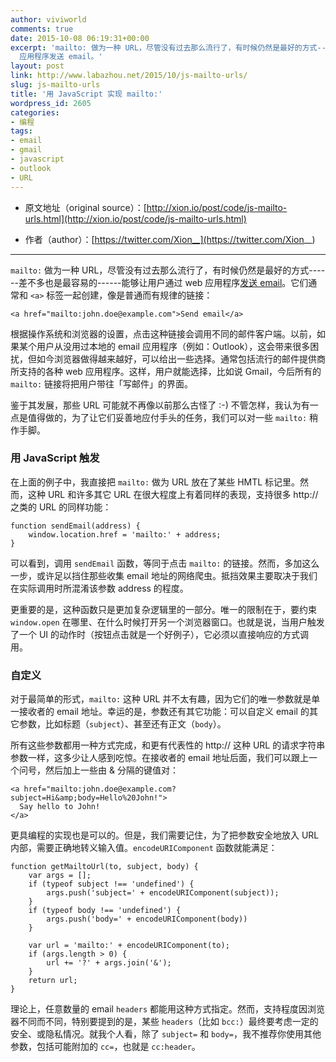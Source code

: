 ```yaml
---
author: viviworld
comments: true
date: 2015-10-08 06:19:31+00:00
excerpt: 'mailto: 做为一种 URL，尽管没有过去那么流行了，有时候仍然是最好的方式------差不多也是最容易的------能够让用户通过 web
  应用程序发送 email。'
layout: post
link: http://www.labazhou.net/2015/10/js-mailto-urls/
slug: js-mailto-urls
title: '用 JavaScript 实现 mailto:'
wordpress_id: 2605
categories:
- 编程
tags:
- email
- gmail
- javascript
- outlook
- URL
---
```



	
  * 原文地址（original source）：[http://xion.io/post/code/js-mailto-urls.html](http://xion.io/post/code/js-mailto-urls.html)

	
  * 作者（author）：[https://twitter.com/Xion__](https://twitter.com/Xion__)





* * *



`mailto:` 做为一种 URL，尽管没有过去那么流行了，有时候仍然是最好的方式------差不多也是最容易的------能够让用户通过 web 应用程序[发送 email](http://www.labazhou.net/2015/01/email-the-good-parts/)。它们通常和 `<a>` 标签一起创建，像是普通而有规律的链接：

    
    <a href="mailto:john.doe@example.com">Send email</a>


根据操作系统和浏览器的设置，点击这种链接会调用不同的邮件客户端。以前，如果某个用户从没用过本地的 email 应用程序（例如：Outlook），这会带来很多困扰，但如今浏览器做得越来越好，可以给出一些选择。通常包括流行的邮件提供商所支持的各种 web 应用程序。这样，用户就能选择，比如说 Gmail，今后所有的 `mailto:` 链接将把用户带往「写邮件」的界面。

鉴于其发展，那些 URL 可能就不再像以前那么古怪了 :-) 不管怎样，我认为有一点是值得做的，为了让它们妥善地应付手头的任务，我们可以对一些 `mailto:` 稍作手脚。


### 用 JavaScript 触发


在上面的例子中，我直接把 `mailto:` 做为 URL 放在了某些 HMTL 标记里。然而，这种 URL 和许多其它 URL 在很大程度上有着同样的表现，支持很多 http:// 之类的 URL 的同样功能：

    
    function sendEmail(address) {
        window.location.href = 'mailto:' + address;
    }


可以看到，调用 `sendEmail` 函数，等同于点击 `mailto:` 的链接。然而，多加这么一步，或许足以挡住那些收集 email 地址的网络爬虫。抵挡效果主要取决于我们在实际调用时所混淆该参数 address 的程度。

更重要的是，这种函数只是更加复杂逻辑里的一部分。唯一的限制在于，要约束 `window.open` 在哪里、在什么时候打开另一个浏览器窗口。也就是说，当用户触发了一个 UI 的动作时（按钮点击就是一个好例子），它必须以直接响应的方式调用。


### 自定义


对于最简单的形式，`mailto:` 这种 URL 并不太有趣，因为它们的唯一参数就是单一接收者的 email 地址。幸运的是，参数还有其它功能：可以自定义 email 的其它参数，比如标题（`subject`）、甚至还有正文（`body`）。

所有这些参数都用一种方式完成，和更有代表性的 http:// 这种 URL 的请求字符串参数一样，这多少让人感到吃惊。在接收者的 email 地址后面，我们可以跟上一个问号，然后加上一些由 & 分隔的键值对：

    
    <a href="mailto:john.doe@example.com?subject=Hi&amp;body=Hello%20John!">
      Say hello to John!
    </a>


更具编程的实现也是可以的。但是，我们需要记住，为了把参数安全地放入 URL 内部，需要正确地转义输入值。`encodeURIComponent` 函数就能满足：

    
    function getMailtoUrl(to, subject, body) {
        var args = [];
        if (typeof subject !== 'undefined') {
            args.push('subject=' + encodeURIComponent(subject));
        }
        if (typeof body !== 'undefined') {
            args.push('body=' + encodeURIComponent(body))
        }
    
        var url = 'mailto:' + encodeURIComponent(to);
        if (args.length > 0) {
            url += '?' + args.join('&');
        }
        return url;
    }


理论上，任意数量的 email `headers` 都能用这种方式指定。然而，支持程度因浏览器不同而不同，特别要提到的是，某些 `headers`（比如 `bcc:`）最终要考虑一定的安全、或隐私情况。就我个人看，除了 `subject=` 和 `body=`，我不推荐你使用其他参数，包括可能附加的 `cc=`，也就是 `cc:header`。
